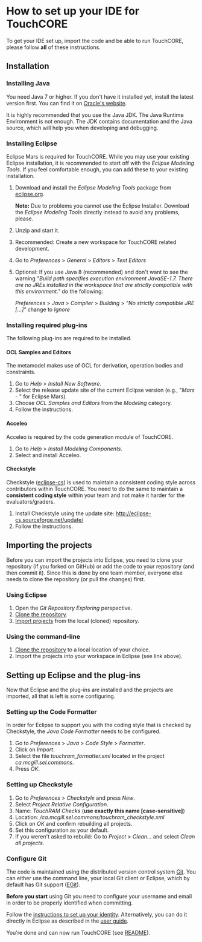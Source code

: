 # How to set up your IDE for TouchCORE

To get your IDE set up, import the code and be able to run TouchCORE, please follow **all** of these instructions.

## Installation

### Installing Java

You need Java 7 or higher. If you don't have it installed yet, install the latest version first. You can find it on [Oracle's website](http://www.oracle.com/technetwork/java/javase/downloads/index.html).

It is highly recommended that you use the Java JDK. The Java Runtime Environment is not enough. The JDK contains documentation and the Java source, which will help you when developing and debugging.

### Installing Eclipse

Eclipse Mars is required for TouchCORE. While you may use your existing Eclipse installation, it is recommended to start off with the *Eclipse Modeling Tools*. If you feel comfortable enough, you can add these to your existing installation.

1. Download and install the *Eclipse Modeling Tools* package from [eclipse.org](http://www.eclipse.org/downloads/).

    **Note:** Due to problems you cannot use the Eclipse Installer. Download the *Eclipse Modeling Tools* directly instead to avoid any problems, please.

1. Unzip and start it.
1. Recommended: Create a new workspace for TouchCORE related development.
1. Go to *Preferences* > *General* > *Editors* > *Text Editors*
1. Optional: If you use Java 8 (recommended) and don't want to see the warning *"Build path specifies execution environment JavaSE-1.7. There are no JREs installed in the workspace that are strictly compatible with this environment."* do the following:

    *Preferences* > *Java* > *Compiler* > *Building* > *"No strictly compatible JRE [...]"* change to *Ignore* 

### Installing required plug-ins

The following plug-ins are required to be installed.

#### OCL Samples and Editors

The metamodel makes use of OCL for derivation, operation bodies and constraints.

1. Go to *Help* > *Install New Software*.
1. Select the release update site of the current Eclipse version (e.g., "*Mars - <URL>*" for Eclipse Mars).
1. Choose *OCL Samples and Editors* from the *Modeling* category.
1. Follow the instructions.

#### Acceleo
 
Acceleo is required by the code generation module of TouchCORE.

1. Go to *Help* > *Install Modeling Components*.
1. Select and install Acceleo.

#### Checkstyle ###

Checkstyle ([eclipse-cs](http://eclipse-cs.sourceforge.net/)) is used to maintain a consistent coding style across contributors within TouchCORE. You need to do the same to maintain a **consistent coding style** within your team and not make it harder for the evaluators/graders.

1. Install Checkstyle using the update site: http://eclipse-cs.sourceforge.net/update/
1. Follow the instructions.

## Importing the projects

Before you can import the projects into Eclipse, you need to clone your repository (if you forked on GitHub) or add the code to your repository (and then commit it). Since this is done by one team member, everyone else needs to clone the repository (or pull the changes) first.

### Using Eclipse ###

1. Open the *Git Repository Exploring* perspective.
1. [Clone the repository](http://wiki.eclipse.org/EGit/User_Guide#Cloning_a_Repository).
1. [Import projects](http://wiki.eclipse.org/EGit/User_Guide#Importing_projects) from the local (cloned) repository.

### Using the command-line

1. [Clone the repository](http://git-scm.com/book/en/Git-Basics-Getting-a-Git-Repository#Cloning-an-Existing-Repository) to a local location of your choice.
1. Import the projects into your workspace in Eclipse (see link above).

## Setting up Eclipse and the plug-ins

Now that Eclipse and the plug-ins are installed and the projects are imported, all that is left is some configuring.

### Setting up the Code Formatter

In order for Eclipse to support you with the coding style that is checked by Checkstyle, the *Java Code Formatter* needs to be configured.

1. Go to *Preferences* > *Java* > *Code Style* > *Formatter*.
1. Click on *Import*.
1. Select the file *touchram_formatter.xml* located in the project *ca.mcgill.sel.commons*.
1. Press *OK*.

### Setting up Checkstyle

1. Go to *Preferences* > *Checkstyle* and press *New*.
1. Select *Project Relative Configuration*.
1. Name: *TouchRAM Checks* (**use exactly this name [case-sensitive]**)
1. Location: */ca.mcgill.sel.commons/touchram_checkstyle.xml*
1. Click on *OK* and confirm rebuilding all projects.
1. Set this configuration as your default.
1. If you weren't asked to rebuild: Go to *Project* > *Clean...* and select *Clean all projects*.

### Configure Git

The code is maintained using the distributed version control system [Git](http://git-scm.com/). You can either use the command line, your local Git client or Eclipse, which by default has Git support ([EGit](http://www.eclipse.org/egit/)).

**Before you start** using Git you need to configure your username and email in order to be properly identified when committing.

Follow the [instructions to set up your identity](http://git-scm.com/book/en/Getting-Started-First-Time-Git-Setup#Your-Identity). Alternatively, you can do it directly in Eclipse as described in the [user guide](http://wiki.eclipse.org/EGit/User_Guide#Identifying_yourself).

You're done and can now run TouchCORE (see [README](README.md)).
